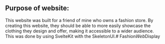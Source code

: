 Purpose of website:
-----------------------------

This website was built for a friend of mine who owns a fashion store. By creating this website, they should be able to more easily showcase the clothing they design and offer, making it accessible to a wider audience. This was done by using SvelteKit with the SkeletonUI.#   F a s h i o n _ W e b _ D i s p l a y  
 